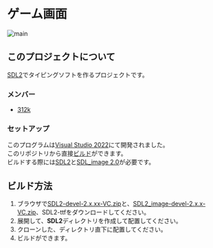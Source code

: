 # ゲーム画面
![main](https://user-images.githubusercontent.com/55316963/173238805-95cfe84a-2cb4-4f59-bea9-d1050b633cc7.png)

## このプロジェクトについて
[SDL2](https://www.libsdl.org/)でタイピングソフトを作るプロジェクトです。

### メンバー
- [312k](https://github.com/312k)

### セットアップ

このプログラムは[Visual Studio 2022](https://visualstudio.microsoft.com/ja/)にて開発されました。  
このリポジトリから直接[ビルド](https://docs.microsoft.com/ja-jp/visualstudio/ide/compiling-and-building-in-visual-studio?view=vs-2022)ができます。  
ビルドする際には[SDL2](https://www.libsdl.org/)と[SDL_image 2.0](https://www.libsdl.org/projects/SDL_image/)が必要です。  

## ビルド方法

1. ブラウザで[SDL2-devel-2.x.xx-VC.zip](https://www.libsdl.org/download-2.0.php)と、[SDL2_image-devel-2.x.x-VC.zip](https://www.libsdl.org/projects/SDL_image/)、SDL2-ttfをダウンロードしてください。
2. 展開して、**SDL2**ディレクトリを作成して配置してください。
3. クローンした、ディレクトリ直下に配置してください。
4. ビルドができます。
